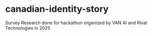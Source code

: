 # canadian-identity-story
Survey Research done for hackathon organized by VAN AI and Rival Technologies in 2025
